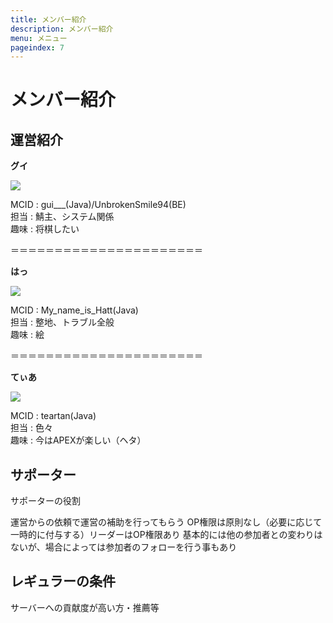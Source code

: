 ```yaml
---
title: メンバー紹介
description: メンバー紹介
menu: メニュー
pageindex: 7
---
```

# メンバー紹介

## 運営紹介

**グイ**

![](/img/gui.png)

MCID : gui___(Java)/UnbrokenSmile94(BE)\
担当 : 鯖主、システム関係\
趣味 : 将棋したい

＝＝＝＝＝＝＝＝＝＝＝＝＝＝＝＝＝＝＝＝＝＝

**はっ**

![](/img/hatt.png)

MCID : My_name_is_Hatt(Java)\
担当 : 整地、トラブル全般\
趣味 : 絵


＝＝＝＝＝＝＝＝＝＝＝＝＝＝＝＝＝＝＝＝＝＝

**てぃあ**

![](/img/tear.png)

MCID : teartan(Java)\
担当 : 色々\
趣味 : 今はAPEXが楽しい（ヘタ）



## サポーター

サポーターの役割

運営からの依頼で運営の補助を行ってもらう
OP権限は原則なし（必要に応じて一時的に付与する）リーダーはOP権限あり
基本的には他の参加者との変わりはないが、場合によっては参加者のフォローを行う事もあり

## レギュラーの条件

サーバーへの貢献度が高い方・推薦等